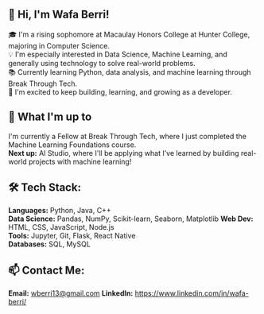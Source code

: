## 👋 Hi, I'm Wafa Berri!

🎓 I'm a rising sophomore at Macaulay Honors College at Hunter College, majoring in Computer Science.  
💡 I'm especially interested in Data Science, Machine Learning, and generally using technology to solve real-world problems.  
📚 Currently learning Python, data analysis, and machine learning through Break Through Tech.  
🌟 I'm excited to keep building, learning, and growing as a developer.

## 🤔 What I'm up to

I'm currently a Fellow at Break Through Tech, where I just completed the Machine Learning Foundations course.  
**Next up:** AI Studio, where I'll be applying what I’ve learned by building real-world projects with machine learning!



## 🛠 Tech Stack:
**Languages:** Python, Java, C++  
**Data Science:** Pandas, NumPy, Scikit-learn, Seaborn, Matplotlib 
**Web Dev:** HTML, CSS, JavaScript, Node.js  
**Tools:** Jupyter, Git, Flask, React Native  
**Databases:** SQL, MySQL 

## 📫 Contact Me:
**Email:** wberri13@gmail.com 
**LinkedIn:** https://www.linkedin.com/in/wafa-berri/
<!--
**wberri13/wberri13** is a ✨ _special_ ✨ repository because its `README.md` (this file) appears on your GitHub profile.

Here are some ideas to get you started:

- 🔭 I’m currently working on ...
- 🌱 I’m currently learning ...
- 👯 I’m looking to collaborate on ...
- 🤔 I’m looking for help with ...
- 💬 Ask me about ...
- 📫 How to reach me: ...
- 😄 Pronouns: ...
- ⚡ Fun fact: ...
-->

